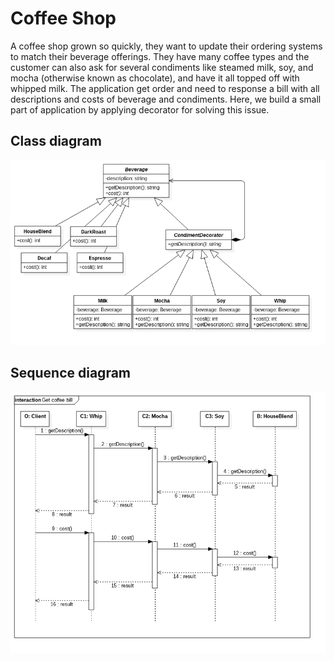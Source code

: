 Coffee Shop
=================
A coffee shop grown so quickly, they want to update their ordering systems to match their beverage offerings. They have many coffee types and the customer can also ask for several condiments like steamed milk, soy, and mocha (otherwise known as chocolate), and have it all topped off with whipped milk. The application get order and need to response a bill with all descriptions and costs of beverage and condiments. Here, we build a small part of application by applying decorator for solving this issue.

Class diagram
-------------
<p align="center">
    <img alt="Class Diagram" src="models/Class.png">
</p>

Sequence diagram
---------------
<p align="center">
    <img alt="Sequence Diagram" src="models/Sequence.png">
</p>